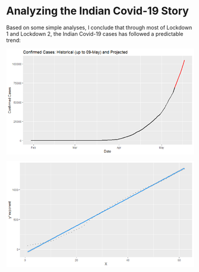 # Analyzing the Indian Covid-19 Story

Based on some simple analyses, I conclude that through most of Lockdown 1 and Lockdown 2, the Indian Covid-19 cases has followed a predictable trend:

![](output/plots/plot_01.png)

![](output/plots/plot_02.png)